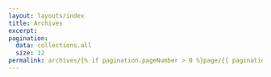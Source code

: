 ```yaml
---
layout: layouts/index
title: Archives
excerpt:
pagination:
  data: collections.all
  size: 12
permalink: archives/{% if pagination.pageNumber > 0 %}page/{{ pagination.pageNumber }}{% else %}index{% endif %}.html
---
```


